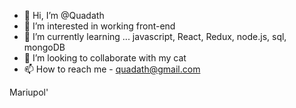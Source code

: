 - 👋 Hi, I’m @Quadath
- 👀 I’m interested in working front-end 
- 🌱 I’m currently learning ... javascript, React, Redux, node.js, sql, mongoDB
- 💞️ I’m looking to collaborate with my cat
- 📫 How to reach me - quadath@gmail.com

Mariupol'
